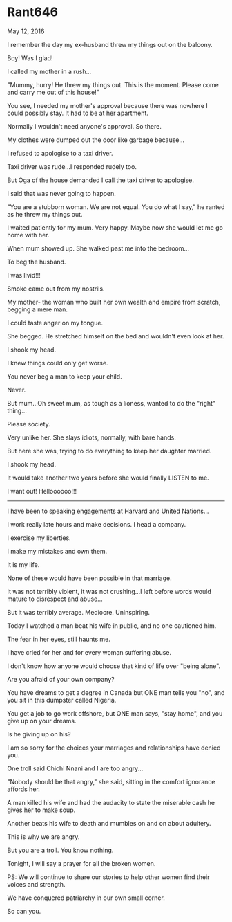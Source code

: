 # Rant646


May 12, 2016

I remember the day my ex-husband threw my things out on the balcony.

Boy! Was I glad!

I called my mother in a rush...

"Mummy, hurry! He threw my things out. This is the moment. Please come and carry me out of this house!"

You see, I needed my mother's approval because there was nowhere I could possibly stay. It had to be at her apartment.

Normally I wouldn't need anyone's approval. So there.

My clothes were dumped out the door like garbage because...

I refused to apologise to a taxi driver. 

Taxi driver was rude...I responded rudely too. 

But Oga of the house demanded I call the taxi driver to apologise.

I said that was never going to happen.

"You are a stubborn woman. We are not equal. You do what I say," he ranted as he threw my things out.

I waited patiently for my mum. Very happy. Maybe now she would let me go home with her. 

When mum showed up. She walked past me into the bedroom...

To beg the husband.

I was livid!!!

Smoke came out from my nostrils. 

My mother- the woman who built her own wealth and empire from scratch, begging a mere man.

I could taste anger on my tongue. 

She begged. He stretched himself on the bed and wouldn't even look at her.

I shook my head. 

I knew things could only get worse.

You never beg a man to keep your child.

Never.

But mum...Oh sweet mum, as tough as a lioness, wanted to do the "right" thing...

Please society. 

Very unlike her. She slays idiots, normally, with bare hands.

But here she was, trying to do everything to keep her daughter married. 

I shook my head. 

It would take another two years before she would finally LISTEN to me.

I want out! Helloooooo!!!

***

I have been to speaking engagements at Harvard and United Nations...

I work really late hours and make decisions. I head a company.

I exercise my liberties. 

I make my mistakes and own them.

It is my life. 

None of these would have been possible in that marriage.

It was not terribly violent, it was not crushing...I left before words would mature to disrespect and abuse...

But it was terribly average. Mediocre. Uninspiring. 

Today I watched a man beat his wife in public, and no one cautioned him.

The fear in her eyes, still haunts me.

I have cried for her and for every woman suffering abuse.

I don't know how anyone would choose that kind of life over "being alone".

Are you afraid of your own company? 

You have dreams to get a degree in Canada but ONE man tells you "no", and you sit in this dumpster called Nigeria.

You get a job to go work offshore, but ONE man says, "stay home", and you give up on your dreams. 

Is he giving up on his?

I am so sorry for the choices your marriages and relationships have denied you. 

One troll said Chichi Nnani and I are too angry...

"Nobody should be that angry," she said, sitting in the comfort ignorance affords her.

A man killed his wife and had the audacity to state the miserable cash he gives her to make soup.

Another beats his wife to death and mumbles on and on about adultery. 

This is why we are angry.

But you are a troll. You know nothing. 

Tonight, I will say a prayer for all the broken women.

PS: We will continue to share our stories to help other women find their voices and strength. 

We have conquered patriarchy in our own small corner.

So can you.